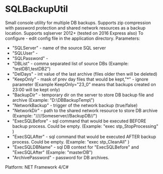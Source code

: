 # SQLBackupUtil
Small console utility for multiple DB backups. 
Supports zip compression with password protection and shared network resources as a backup location. 
Supports sqlserver 2012+ (tested on 2016 Express also)
To configure - edit config file in the application directory.
Parameters:
- "SQLServer" - name of the source SQL server
- "SQLUser" -
- "SQLPassword" -
- "DBList" - comma separated list of source DBs (Example: "testDB1,testDB2")
- "DelDays" - int value of the last archive (files older then <DelDays> will be deleted)
- "KeepOnly" - mask of prev day files that would be kept,"*" - ignore parameter (Example KeepOnly="23_0" means that backups created on 23:00 will be kept only)
- "BackupDir" - temporary dir on the server to store DB backup file and archive (Example: "D:\\DBBackupTemp\\")
- "NetworkBackup" - trigger of the network backup (true/false)
- "NetworkDir" - path to the shared network resource to store DB archive (Example: "////Someserver//BackupDB//")
- "ExecSQLBefore" - sql command that would be executed BEFORE backup process. Could be empty. (Example: "exec stp_StopProcessing" )
- "ExecSQLAfter" - sql command that would be executed AFTER backup process. Could be empty. (Example: "exec stp_CleanAll" )
- "ExecSQLDBName" - sql DB context for "ExecSQLBefore" and "ExecSQLAfter" (Example: "masterDB")
- "ArchivePassword" - password for DB archives.

Platform: NET Framework 4/C#
